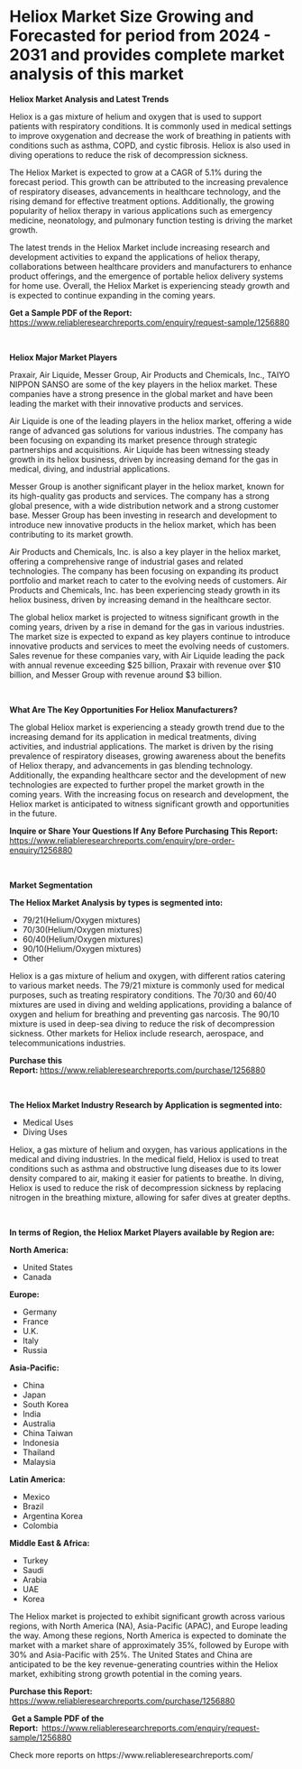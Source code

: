 <p><h1>Heliox Market Size Growing and Forecasted for period from 2024 - 2031 and provides complete market analysis of this market</h1></p><p><strong>Heliox Market Analysis and Latest Trends</strong></p>
<p><p>Heliox is a gas mixture of helium and oxygen that is used to support patients with respiratory conditions. It is commonly used in medical settings to improve oxygenation and decrease the work of breathing in patients with conditions such as asthma, COPD, and cystic fibrosis. Heliox is also used in diving operations to reduce the risk of decompression sickness.</p><p>The Heliox Market is expected to grow at a CAGR of 5.1% during the forecast period. This growth can be attributed to the increasing prevalence of respiratory diseases, advancements in healthcare technology, and the rising demand for effective treatment options. Additionally, the growing popularity of heliox therapy in various applications such as emergency medicine, neonatology, and pulmonary function testing is driving the market growth.</p><p>The latest trends in the Heliox Market include increasing research and development activities to expand the applications of heliox therapy, collaborations between healthcare providers and manufacturers to enhance product offerings, and the emergence of portable heliox delivery systems for home use. Overall, the Heliox Market is experiencing steady growth and is expected to continue expanding in the coming years.</p></p>
<p><strong>Get a Sample PDF of the Report:&nbsp;</strong> <a href="https://www.reliableresearchreports.com/enquiry/request-sample/1256880">https://www.reliableresearchreports.com/enquiry/request-sample/1256880</a></p>
<p>&nbsp;</p>
<p><strong>Heliox Major Market Players</strong></p>
<p><p>Praxair, Air Liquide, Messer Group, Air Products and Chemicals, Inc., TAIYO NIPPON SANSO are some of the key players in the heliox market. These companies have a strong presence in the global market and have been leading the market with their innovative products and services.</p><p>Air Liquide is one of the leading players in the heliox market, offering a wide range of advanced gas solutions for various industries. The company has been focusing on expanding its market presence through strategic partnerships and acquisitions. Air Liquide has been witnessing steady growth in its heliox business, driven by increasing demand for the gas in medical, diving, and industrial applications.</p><p>Messer Group is another significant player in the heliox market, known for its high-quality gas products and services. The company has a strong global presence, with a wide distribution network and a strong customer base. Messer Group has been investing in research and development to introduce new innovative products in the heliox market, which has been contributing to its market growth.</p><p>Air Products and Chemicals, Inc. is also a key player in the heliox market, offering a comprehensive range of industrial gases and related technologies. The company has been focusing on expanding its product portfolio and market reach to cater to the evolving needs of customers. Air Products and Chemicals, Inc. has been experiencing steady growth in its heliox business, driven by increasing demand in the healthcare sector.</p><p>The global heliox market is projected to witness significant growth in the coming years, driven by a rise in demand for the gas in various industries. The market size is expected to expand as key players continue to introduce innovative products and services to meet the evolving needs of customers. Sales revenue for these companies vary, with Air Liquide leading the pack with annual revenue exceeding $25 billion, Praxair with revenue over $10 billion, and Messer Group with revenue around $3 billion.</p></p>
<p>&nbsp;</p>
<p><strong>What Are The Key Opportunities For Heliox Manufacturers?</strong></p>
<p><p>The global Heliox market is experiencing a steady growth trend due to the increasing demand for its application in medical treatments, diving activities, and industrial applications. The market is driven by the rising prevalence of respiratory diseases, growing awareness about the benefits of Heliox therapy, and advancements in gas blending technology. Additionally, the expanding healthcare sector and the development of new technologies are expected to further propel the market growth in the coming years. With the increasing focus on research and development, the Heliox market is anticipated to witness significant growth and opportunities in the future.</p></p>
<p><strong>Inquire or Share Your Questions If Any Before Purchasing This Report:</strong> <a href="https://www.reliableresearchreports.com/enquiry/pre-order-enquiry/1256880">https://www.reliableresearchreports.com/enquiry/pre-order-enquiry/1256880</a></p>
<p>&nbsp;</p>
<p><strong>Market Segmentation</strong></p>
<p><strong>The Heliox Market Analysis by types is segmented into:</strong></p>
<p><ul><li>79/21(Helium/Oxygen mixtures)</li><li>70/30(Helium/Oxygen mixtures)</li><li>60/40(Helium/Oxygen mixtures)</li><li>90/10(Helium/Oxygen mixtures)</li><li>Other</li></ul></p>
<p><p>Heliox is a gas mixture of helium and oxygen, with different ratios catering to various market needs. The 79/21 mixture is commonly used for medical purposes, such as treating respiratory conditions. The 70/30 and 60/40 mixtures are used in diving and welding applications, providing a balance of oxygen and helium for breathing and preventing gas narcosis. The 90/10 mixture is used in deep-sea diving to reduce the risk of decompression sickness. Other markets for Heliox include research, aerospace, and telecommunications industries.</p></p>
<p><strong>Purchase this Report:&nbsp;</strong><a href="https://www.reliableresearchreports.com/purchase/1256880">https://www.reliableresearchreports.com/purchase/1256880</a></p>
<p>&nbsp;</p>
<p><strong>The Heliox Market Industry Research by Application is segmented into:</strong></p>
<p><ul><li>Medical Uses</li><li>Diving Uses</li></ul></p>
<p><p>Heliox, a gas mixture of helium and oxygen, has various applications in the medical and diving industries. In the medical field, Heliox is used to treat conditions such as asthma and obstructive lung diseases due to its lower density compared to air, making it easier for patients to breathe. In diving, Heliox is used to reduce the risk of decompression sickness by replacing nitrogen in the breathing mixture, allowing for safer dives at greater depths.</p></p>
<p>&nbsp;</p>
<p><strong>In terms of Region, the Heliox Market Players available by Region are:</strong></p>
<p>
    <p> <strong> North America: </strong>
        <ul>
            <li>United States</li>
            <li>Canada</li>
        </ul>
        </p> 
    <p> <strong> Europe: </strong>
        <ul>
            <li>Germany</li>
            <li>France</li>
            <li>U.K.</li>
            <li>Italy</li>
            <li>Russia</li>
        </ul>
        </p> 
    <p> <strong> Asia-Pacific: </strong>
        <ul>
            <li>China</li>
            <li>Japan</li>
            <li>South Korea</li>
            <li>India</li>
            <li>Australia</li>
            <li>China Taiwan</li>
            <li>Indonesia</li>
            <li>Thailand</li>
            <li>Malaysia</li>
        </ul>
        </p> 
    <p> <strong> Latin America: </strong>
        <ul>
            <li>Mexico</li>
            <li>Brazil</li>
            <li>Argentina Korea</li>
            <li>Colombia</li>
        </ul>
        </p> 
    <p> <strong> Middle East & Africa: </strong>
        <ul>
            <li>Turkey</li>
            <li>Saudi</li>
            <li>Arabia</li>
            <li>UAE</li>
            <li>Korea</li>
        </ul>
    </p>
    </p>
<p><p>The Heliox market is projected to exhibit significant growth across various regions, with North America (NA), Asia-Pacific (APAC), and Europe leading the way. Among these regions, North America is expected to dominate the market with a market share of approximately 35%, followed by Europe with 30% and Asia-Pacific with 25%. The United States and China are anticipated to be the key revenue-generating countries within the Heliox market, exhibiting strong growth potential in the coming years.</p></p>
<p><strong>Purchase this Report: </strong><a href="https://www.reliableresearchreports.com/purchase/1256880">https://www.reliableresearchreports.com/purchase/1256880</a></p>
<p>&nbsp;<strong>Get a Sample PDF of the Report:&nbsp;&nbsp;</strong><a href="https://www.reliableresearchreports.com/enquiry/request-sample/1256880">https://www.reliableresearchreports.com/enquiry/request-sample/1256880</a></p>
<p><strong></strong></p>
<p>Check more reports on https://www.reliableresearchreports.com/</p>